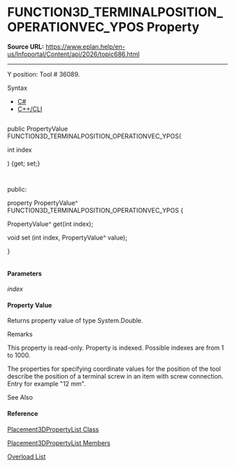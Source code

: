 # FUNCTION3D_TERMINALPOSITION_OPERATIONVEC_YPOS Property

**Source URL:** https://www.eplan.help/en-us/Infoportal/Content/api/2026/topic686.html

---

Y position: Tool # 36089.

Syntax

- [C#](#i-syntax-CS)
- [C++/CLI](#i-syntax-CPP2005)

```
```
public PropertyValue FUNCTION3D_TERMINALPOSITION_OPERATIONVEC_YPOS( 
   int index
) {get; set;}
```
```

```
```
public:
property PropertyValue^ FUNCTION3D_TERMINALPOSITION_OPERATIONVEC_YPOS {
   PropertyValue^ get(int index);
   void set (int index, PropertyValue^ value);
}
```
```

#### Parameters

*index*

#### Property Value

Returns property value of type System.Double.

Remarks

This property is read-only. Property is indexed. Possible indexes are from 1 to 1000.

The properties for specifying coordinate values for the position of the tool describe the position of a terminal screw in an item with screw connection. Entry for example "12 mm".



See Also

#### Reference

[Placement3DPropertyList Class](Eplan.EplApi.DataModelu~Eplan.EplApi.DataModel.E3D.Placement3DPropertyList.html)
  
[Placement3DPropertyList Members](Eplan.EplApi.DataModelu~Eplan.EplApi.DataModel.E3D.Placement3DPropertyList_members.html)
  
[Overload List](topic2101.html)